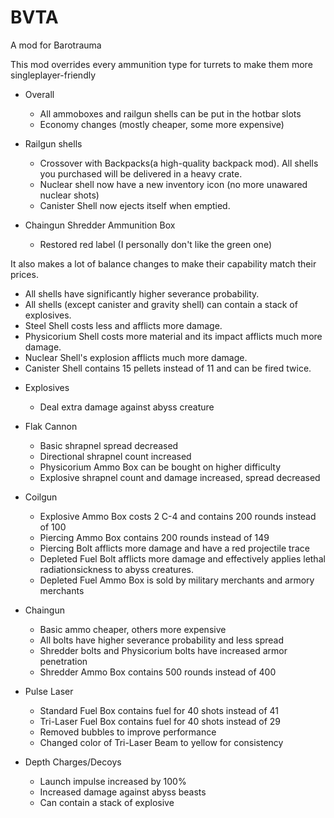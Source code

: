 # BVTA
A mod for Barotrauma  

This mod overrides every ammunition type for turrets to make them more singleplayer-friendly

* Overall
  - All ammoboxes and railgun shells can be put in the hotbar slots
  - Economy changes (mostly cheaper, some more expensive)

* Railgun shells
  - Crossover with Backpacks(a high-quality backpack mod). All shells you purchased will be delivered in a heavy crate.
  - Nuclear shell now have a new inventory icon (no more unawared nuclear shots)
  - Canister Shell now ejects itself when emptied.

* Chaingun Shredder Ammunition Box
  - Restored red label (I personally don't like the green one)

It also makes a lot of balance changes to make their capability match their prices.

  - All shells have significantly higher severance probability.
  - All shells (except canister and gravity shell) can contain a stack of explosives.
  - Steel Shell costs less and afflicts more damage.
  - Physicorium Shell costs more material and its impact afflicts much more damage.
  - Nuclear Shell's explosion afflicts much more damage.
  - Canister Shell contains 15 pellets instead of 11 and can be fired twice.

* Explosives
  - Deal extra damage against abyss creature
  
* Flak Cannon
  - Basic shrapnel spread decreased
  - Directional shrapnel count increased
  - Physicorium Ammo Box can be bought on higher difficulty
  - Explosive shrapnel count and damage increased, spread decreased

* Coilgun
  - Explosive Ammo Box costs 2 C-4 and contains 200 rounds instead of 100
  - Piercing Ammo Box contains 200 rounds instead of 149
  - Piercing Bolt afflicts more damage and have a red projectile trace
  - Depleted Fuel Bolt afflicts more damage and effectively applies lethal radiationsickness to abyss creatures.
  - Depleted Fuel Ammo Box is sold by military merchants and armory merchants

* Chaingun
  - Basic ammo cheaper, others more expensive
  - All bolts have higher severance probability and less spread
  - Shredder bolts and Physicorium bolts have increased armor penetration
  - Shredder Ammo Box contains 500 rounds instead of 400

* Pulse Laser
  - Standard Fuel Box contains fuel for 40 shots instead of 41
  - Tri-Laser Fuel Box contains fuel for 40 shots instead of 29
  - Removed bubbles to improve performance
  - Changed color of Tri-Laser Beam to yellow for consistency

* Depth Charges/Decoys
  - Launch impulse increased by 100%
  - Increased damage against abyss beasts
  - Can contain a stack of explosive
